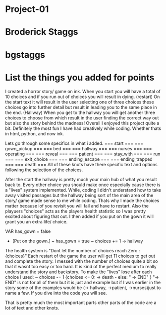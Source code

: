 # Project-01

# Broderick Staggs

# bgstaggs

# List the things you added for points
I created a horror story/ game on ink.
When you start you will have a total of 10 choices and if you run out of choices you will result in dying. (restart)
On the start text it will result in the user selecting one of three choices these choices go into further detail but result in leading you to the same place in the end. (Hallway)
When you get to the hallway you will get another three choices to choose from which result in the user finding the correct way out but also the story behind the madness!
Overall I enjoyed this project quite a bit. Definitely the most fun I have had creatively while coding. Whether thats in html, python, and now ink.

Lets go through some specifics in what i added.
=== start ===
=== gown_pickup ===
=== bed ===
=== hallway ===
=== nurses ===
=== operating ===
=== reveal ===
=== patient ===
=== stay_with ===
=== run ===
=== exit_choice ===
=== ending_escape ===
=== ending_trapped ===
=== death ===
All of these knots have there specific text and options following the selection of the choices.

After the start the hallway is pretty much your main hub of what you result back to. Every other choice you should make once especially cause there is a "lives" system implemented. While, coding I didn't understand how to take away visited passages but the hallway being sort of the main area of the story/ game made sense to me while coding. Thats why I made the choices matter because iof you revisit you will fail and have to restart. Also the playuers "choices" acts as the players health statistic so I was pretty excited about figuring that out. I then added if you put on the gown it will grant you an extra life/ choice.


VAR has_gown = false
* [Put on the gown.] 
    ~ has_gown = true
    ~ choices += 1
    -> hallway

The health system is "Dont let the number of choices reach Zero : {choices}"
Each restart of the game the user will get 11 choices to get out and complete the story.
I messed with the number of choices quite a bit so that it wasnt too easy or too hard.
It is kind of the perfect medium to really understand the story and backstory.
To make the "lives" lose after each choice I used:
    ~ choices -= 1
    {choices <= 0:
            -> death
        - else:
           " -> END"
    }
"-> END" is not for all of them but it is just and example but if I was earlier in the story some of the examples would be (-> hallway, ->patient, ->nurses)just to name a few. If you dive into the code you will see.

That is pretty much the most important parts other parts of the code are a lot of text and other knots.


